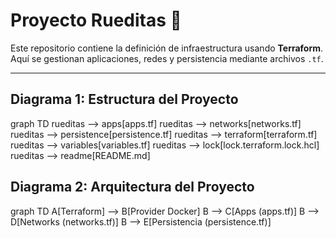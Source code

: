 # Proyecto Rueditas 🚀

Este repositorio contiene la definición de infraestructura usando **Terraform**.  
Aquí se gestionan aplicaciones, redes y persistencia mediante archivos `.tf`.

---

## Diagrama 1: Estructura del Proyecto
graph TD
    rueditas --> apps[apps.tf]
    rueditas --> networks[networks.tf]
    rueditas --> persistence[persistence.tf]
    rueditas --> terraform[terraform.tf]
    rueditas --> variables[variables.tf]
    rueditas --> lock[lock.terraform.lock.hcl]
    rueditas --> readme[README.md]

## Diagrama 2: Arquitectura del Proyecto
graph TD
    A[Terraform] --> B[Provider Docker]
    B --> C[Apps (apps.tf)]
    B --> D[Networks (networks.tf)]
    B --> E[Persistencia (persistence.tf)]